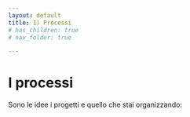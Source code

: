 ```yaml
---
layout: default
title: 1) Processi
# has_children: true
# nav_folder: true

---
```


# I processi 
Sono le idee i progetti e quello che stai organizzando:
